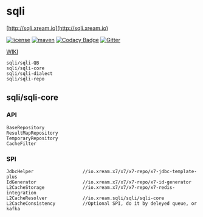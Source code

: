 # sqli
   [http://sqli.xream.io](http://sqli.xream.io) 
   
[![license](https://img.shields.io/github/license/x-ream/sqli.svg)](https://www.apache.org/licenses/LICENSE-2.0.html)
[![maven](https://img.shields.io/maven-central/v/io.xream.sqli/sqli-parent.svg)](https://search.maven.org/search?q=io.xream)
[![Codacy Badge](https://app.codacy.com/project/badge/Grade/8e414bcc7a6944529c5a35b27b2d5e37)](https://www.codacy.com/gh/x-ream/sqli?utm_source=github.com&amp;utm_medium=referral&amp;utm_content=x-ream/sqli&amp;utm_campaign=Badge_Grade)
[![Gitter](https://badges.gitter.im/x-ream/x-ream.svg)](https://gitter.im/x-ream/community)
    
   [WIKI](https://github.com/x-ream/sqli/wiki)
    
    sqli/sqli-QB
    sqli/sqli-core
    sqli/sqli-dialect
    sqli/sqli-repo
        
## sqli/sqli-core 

### API
    BaseRepository
    ResultMapRepository
    TemporaryRepository
    CacheFilter
    
### SPI
    JdbcHelper                  //io.xream.x7/x7/x7-repo/x7-jdbc-template-plus
    IdGenerator                 //io.xream.x7/x7/x7-repo/x7-id-generator
    L2CacheStorage              //io.xream.x7/x7/x7-repo/x7-redis-integration
    L2CacheResolver             //io.xream.sqli/sqli/sqli-core
    L2CacheConsistency          //Optional SPI, do it by deleyed queue, or kafka
